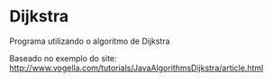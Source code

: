 # Dijkstra
Programa utilizando o algoritmo de Dijkstra

Baseado no exemplo do site: http://www.vogella.com/tutorials/JavaAlgorithmsDijkstra/article.html
